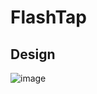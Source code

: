 # FlashTap
 
 ## Design
![image](https://user-images.githubusercontent.com/77421835/190907091-0bc67b35-09c7-4fdb-bbf8-f57973021491.png)
